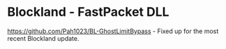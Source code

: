 # Blockland - FastPacket DLL
 https://github.com/Pah1023/BL-GhostLimitBypass - Fixed up for the most recent Blockland update.
